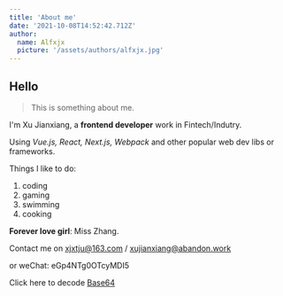 ```yaml
---
title: 'About me'
date: '2021-10-08T14:52:42.712Z'
author:
  name: Alfxjx
  picture: '/assets/authors/alfxjx.jpg'
---
```


## Hello 

> This is something about me.

I'm Xu Jianxiang, a **frontend developer** work in Fintech/Indutry. 

Using *Vue.js, React, Next.js, Webpack* and other popular web dev libs or frameworks.

Things I like to do:

  1. coding
  2. gaming
  3. swimming
  4. cooking


**Forever love girl**:  Miss Zhang.

Contact me on [xjxtju@163.com](mailto:xjxtju@163.com) / [xujianxiang@abandon.work](mailto:xujianxiang@abandon.work)

or weChat: eGp4NTg0OTcyMDI5

Click here to decode [Base64](https://tool.ip138.com/base64/)

